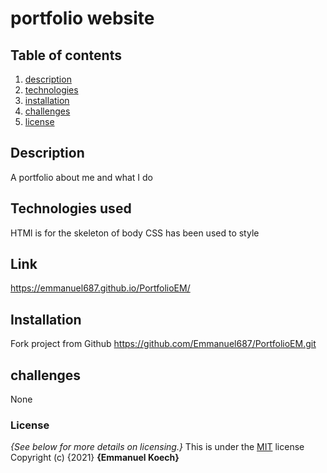 # portfolio website
## Table of contents
1. [description](#description)
2. [technologies](#technologies)
3. [installation](#installation)
4. [challenges](#challenges)
5. [license](#license)

## Description
A  portfolio about me and what I do
## Technologies used
HTMl is for the skeleton of body
CSS has been used to style
## Link
https://emmanuel687.github.io/PortfolioEM/
## Installation
Fork project from Github
https://github.com/Emmanuel687/PortfolioEM.git
## challenges
None
### License
*{See below for more details on licensing.}*
This is under the [MIT](LICENSE) license
Copyright (c) {2021} **{Emmanuel Koech}**